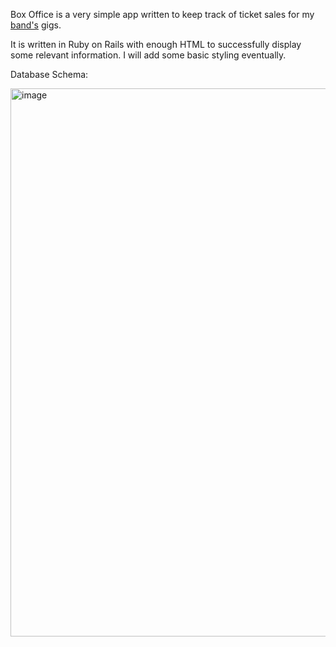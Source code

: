 Box Office is a very simple app written to keep track of ticket sales for my [band's](http://kaepora.com/) gigs.

It is written in Ruby on Rails with enough HTML to successfully display some relevant information. I will add some basic styling eventually.

Database Schema: 

<img width="877" alt="image" src="https://user-images.githubusercontent.com/93609855/223564998-9fe14b24-0781-43a6-b175-30d2df3d0e4e.png">
